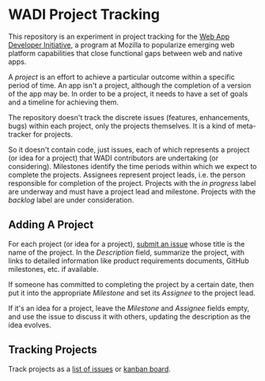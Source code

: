 # WADI Project Tracking

This repository is an experiment in project tracking for the [Web App Developer Initiative](https://wiki.mozilla.org/Apps), a program at Mozilla to popularize emerging web platform capabilities that close functional gaps between web and native apps.

A *project* is an effort to achieve a particular outcome within a specific period of time. An app isn't a project, although the completion of a version of the app may be. In order to be a project, it needs to have a set of goals and a timeline for achieving them.

The repository doesn't track the discrete issues (features, enhancements, bugs) within each project, only the projects themselves. It is a kind of meta-tracker for projects.

So it doesn't contain code, just issues, each of which represents a project (or idea for a project) that WADI contributors are undertaking (or considering). Milestones identify the time periods within which we expect to complete the projects. Assignees represent project leads, i.e. the person responsible for completion of the project. Projects with the *in progress* label are underway and must have a project lead and milestone. Projects with the *backlog* label are under consideration.

## Adding A Project

For each project (or idea for a project), [submit an issue](https://github.com/mozilla/wadi/issues/new) whose title is the name of the project. In the *Description* field, summarize the project, with links to detailed information like product requirements documents, GitHub milestones, etc. if available.

If someone has committed to completing the project by a certain date, then put it into the appropriate *Milestone* and set its *Assignee* to the project lead.

If it's an idea for a project, leave the *Milestone* and *Assignee* fields empty, and use the issue to discuss it with others, updating the description as the idea evolves.

## Tracking Projects

Track projects as a [list of issues](https://github.com/mozilla/wadi/issues) or [kanban board](https://waffle.io/mozilla/wadi).
